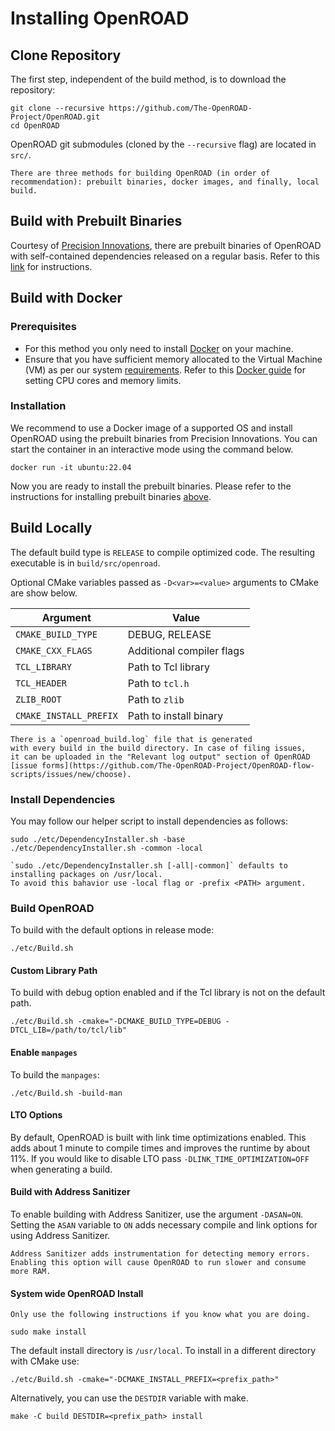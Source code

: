 # Installing OpenROAD

## Clone Repository

The first step, independent of the build method, is to download the repository:

``` shell
git clone --recursive https://github.com/The-OpenROAD-Project/OpenROAD.git
cd OpenROAD
```

OpenROAD git submodules (cloned by the `--recursive` flag) are located in `src/`.

```{note}
There are three methods for building OpenROAD (in order of recommendation): prebuilt binaries, docker images, and finally, local build.  
```

## Build with Prebuilt Binaries

Courtesy of [Precision Innovations](https://precisioninno.com/), there are prebuilt binaries
of OpenROAD with self-contained dependencies released on a regular basis.
Refer to this [link](https://openroad-flow-scripts.readthedocs.io/en/latest/user/BuildWithPrebuilt.html) for instructions.

## Build with Docker

### Prerequisites

- For this method you only need to install
[Docker](https://docs.docker.com/engine/install) on your machine.
- Ensure that you have sufficient memory allocated to the Virtual Machine (VM)
as per our system [requirements](../index.md#system-requirements). Refer to
this [Docker guide](https://docs.docker.com/config/containers/resource_constraints/) for setting CPU cores and memory limits.

### Installation

We recommend to use a Docker image of a supported OS
and install OpenROAD using the prebuilt binaries from
Precision Innovations. 
You can start the container in an interactive mode using 
the command below. 

```shell
docker run -it ubuntu:22.04
```

Now you are ready to install the prebuilt binaries. 
Please refer to the instructions for installing prebuilt binaries 
[above](#build-with-prebuilt-binaries).

## Build Locally

The default build type is `RELEASE` to compile optimized code.
The resulting executable is in `build/src/openroad`.

Optional CMake variables passed as `-D<var>=<value>` arguments to CMake are show below.

| Argument               | Value                     |
|------------------------|---------------------------|
| `CMAKE_BUILD_TYPE`     | DEBUG, RELEASE            |
| `CMAKE_CXX_FLAGS`      | Additional compiler flags |
| `TCL_LIBRARY`          | Path to Tcl library       |
| `TCL_HEADER`           | Path to `tcl.h`           |
| `ZLIB_ROOT`            | Path to `zlib`            |
| `CMAKE_INSTALL_PREFIX` | Path to install binary    |

```{note}
There is a `openroad_build.log` file that is generated
with every build in the build directory. In case of filing issues,
it can be uploaded in the "Relevant log output" section of OpenROAD
[issue forms](https://github.com/The-OpenROAD-Project/OpenROAD-flow-scripts/issues/new/choose).
```

### Install Dependencies

You may follow our helper script to install dependencies as follows:
``` shell
sudo ./etc/DependencyInstaller.sh -base
./etc/DependencyInstaller.sh -common -local
```

```{warning}
`sudo ./etc/DependencyInstaller.sh [-all|-common]` defaults to
installing packages on /usr/local.
To avoid this bahavior use -local flag or -prefix <PATH> argument.
```

### Build OpenROAD

To build with the default options in release mode:

``` shell
./etc/Build.sh
```

#### Custom Library Path

To build with debug option enabled and if the Tcl library is not on the default path.

``` shell
./etc/Build.sh -cmake="-DCMAKE_BUILD_TYPE=DEBUG -DTCL_LIB=/path/to/tcl/lib"
```

#### Enable `manpages`

To build the `manpages`:
``` shell
./etc/Build.sh -build-man
```

#### LTO Options

By default, OpenROAD is built with link time optimizations enabled.
This adds about 1 minute to compile times and improves the runtime
by about 11%. If you would like to disable LTO pass
`-DLINK_TIME_OPTIMIZATION=OFF` when generating a build.

#### Build with Address Sanitizer

To enable building with Address Sanitizer, use the argument `-DASAN=ON`.
Setting the `ASAN` variable to `ON` adds necessary compile and link options
for using Address Sanitizer.

```{note}
Address Sanitizer adds instrumentation for detecting memory errors.
Enabling this option will cause OpenROAD to run slower and consume more RAM.
```

#### System wide OpenROAD Install

```{warning}
Only use the following instructions if you know what you are doing.
```

``` shell
sudo make install
```

The default install directory is `/usr/local`.
To install in a different directory with CMake use:

``` shell
./etc/Build.sh -cmake="-DCMAKE_INSTALL_PREFIX=<prefix_path>"
```

Alternatively, you can use the `DESTDIR` variable with make.

``` shell
make -C build DESTDIR=<prefix_path> install
```
